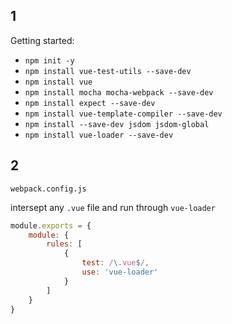 ## 1

Getting started:

- `npm init -y`
- `npm install vue-test-utils --save-dev`
- `npm install vue`
- `npm install mocha mocha-webpack --save-dev`
- `npm install expect --save-dev`
- `npm install vue-template-compiler --save-dev`
- `npm install --save-dev jsdom jsdom-global`
- `npm install vue-loader --save-dev`

## 2

`webpack.config.js`

intersept any `.vue` file and run through `vue-loader`

```javascript
module.exports = {
    module: {
        rules: [
            {
                test: /\.vue$/,
                use: 'vue-loader'
            }
        ]
    }
}
```